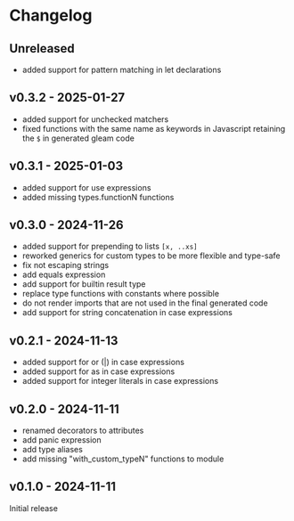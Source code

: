 # Changelog

## Unreleased

- added support for pattern matching in let declarations

## v0.3.2 - 2025-01-27

- added support for unchecked matchers
- fixed functions with the same name as keywords in Javascript retaining the `$` in generated gleam code

## v0.3.1 - 2025-01-03

- added support for use expressions
- added missing types.functionN functions

## v0.3.0 - 2024-11-26

- added support for prepending to lists `[x, ..xs]`
- reworked generics for custom types to be more flexible and type-safe
- fix not escaping strings
- add equals expression
- add support for builtin result type
- replace type functions with constants where possible
- do not render imports that are not used in the final generated code
- add support for string concatenation in case expressions

## v0.2.1 - 2024-11-13

- added support for or (|) in case expressions
- added support for as in case expressions
- added support for integer literals in case expressions

## v0.2.0 - 2024-11-11

- renamed decorators to attributes
- add panic expression
- add type aliases
- add missing "with_custom_typeN" functions to module

## v0.1.0 - 2024-11-11

Initial release
